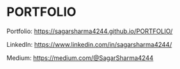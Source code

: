 # PORTFOLIO
Portfolio: https://sagarsharma4244.github.io/PORTFOLIO/


LinkedIn: https://www.linkedin.com/in/sagarsharma4244/

Medium: https://medium.com/@SagarSharma4244

